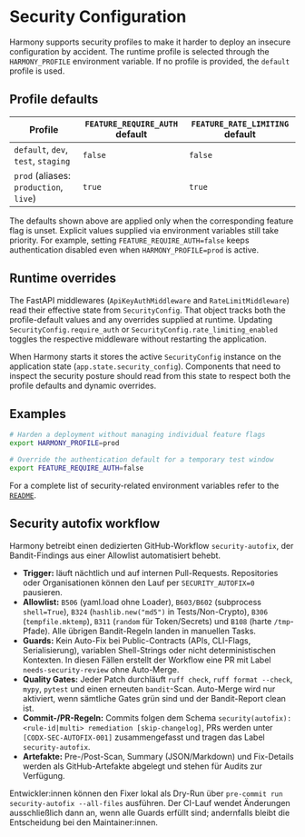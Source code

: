 # Security Configuration

Harmony supports security profiles to make it harder to deploy an insecure
configuration by accident. The runtime profile is selected through the
`HARMONY_PROFILE` environment variable. If no profile is provided, the
`default` profile is used.

## Profile defaults

| Profile | `FEATURE_REQUIRE_AUTH` default | `FEATURE_RATE_LIMITING` default |
| ------- | ------------------------------ | -------------------------------- |
| `default`, `dev`, `test`, `staging` | `false` | `false` |
| `prod` (aliases: `production`, `live`) | `true` | `true` |

The defaults shown above are applied only when the corresponding feature flag is
unset. Explicit values supplied via environment variables still take priority.
For example, setting `FEATURE_REQUIRE_AUTH=false` keeps authentication disabled
even when `HARMONY_PROFILE=prod` is active.

## Runtime overrides

The FastAPI middlewares (`ApiKeyAuthMiddleware` and `RateLimitMiddleware`) read
their effective state from `SecurityConfig`. That object tracks both the
profile-default values and any overrides supplied at runtime. Updating
`SecurityConfig.require_auth` or `SecurityConfig.rate_limiting_enabled` toggles
the respective middleware without restarting the application.

When Harmony starts it stores the active `SecurityConfig` instance on the
application state (`app.state.security_config`). Components that need to inspect
the security posture should read from this state to respect both the profile
defaults and dynamic overrides.

## Examples

```bash
# Harden a deployment without managing individual feature flags
export HARMONY_PROFILE=prod

# Override the authentication default for a temporary test window
export FEATURE_REQUIRE_AUTH=false
```

For a complete list of security-related environment variables refer to the
[`README`](../README.md#environment-variables).

## Security autofix workflow

Harmony betreibt einen dedizierten GitHub-Workflow `security-autofix`, der Bandit-Findings aus einer Allowlist automatisiert behebt.

- **Trigger:** läuft nächtlich und auf internen Pull-Requests. Repositories oder Organisationen können den Lauf per `SECURITY_AUTOFIX=0` pausieren.
- **Allowlist:** `B506` (yaml.load ohne Loader), `B603/B602` (subprocess `shell=True`), `B324` (`hashlib.new("md5")` in Tests/Non-Crypto), `B306` (`tempfile.mktemp`), `B311` (`random` für Token/Secrets) und `B108` (harte `/tmp`-Pfade). Alle übrigen Bandit-Regeln landen in manuellen Tasks.
- **Guards:** Kein Auto-Fix bei Public-Contracts (APIs, CLI-Flags, Serialisierung), variablen Shell-Strings oder nicht deterministischen Kontexten. In diesen Fällen erstellt der Workflow eine PR mit Label `needs-security-review` ohne Auto-Merge.
- **Quality Gates:** Jeder Patch durchläuft `ruff check`, `ruff format --check`, `mypy`, `pytest` und einen erneuten `bandit`-Scan. Auto-Merge wird nur aktiviert, wenn sämtliche Gates grün sind und der Bandit-Report clean ist.
- **Commit-/PR-Regeln:** Commits folgen dem Schema `security(autofix): <rule-id|multi> remediation [skip-changelog]`, PRs werden unter `[CODX-SEC-AUTOFIX-001]` zusammengefasst und tragen das Label `security-autofix`.
- **Artefakte:** Pre-/Post-Scan, Summary (JSON/Markdown) und Fix-Details werden als GitHub-Artefakte abgelegt und stehen für Audits zur Verfügung.

Entwickler:innen können den Fixer lokal als Dry-Run über `pre-commit run security-autofix --all-files` ausführen. Der CI-Lauf wendet Änderungen ausschließlich dann an, wenn alle Guards erfüllt sind; andernfalls bleibt die Entscheidung bei den Maintainer:innen.
